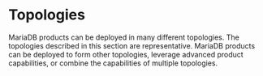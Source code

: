 # Topologies

MariaDB products can be deployed in many different topologies. The topologies described in this section are representative. MariaDB products can be deployed to form other topologies, leverage advanced product capabilities, or combine the capabilities of multiple topologies.
